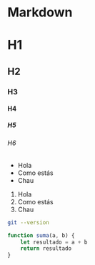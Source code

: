 # Markdown
# H1
## H2
### H3
#### H4
##### H5
###### H6

* Hola
* Como estás
* Chau

1. Hola
2. Como estás
3. Chau

```sh
git --version
```

```js
function suma(a, b) {
    let resultado = a + b
    return resultado
}
```